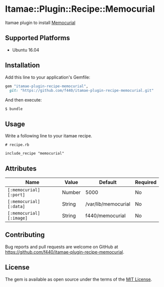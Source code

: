 # Itamae::Plugin::Recipe::Memocurial

Itamae plugin to install [Memocurial](https://bitbucket.org/troter/memocurial)

## Supported Platforms

- Ubuntu 16.04

## Installation

Add this line to your application's Gemfile:

```ruby
gem "itamae-plugin-recipe-memocurial",
  git: "https://github.com/f440/itamae-plugin-recipe-memocurial.git"
```

And then execute:

    $ bundle
## Usage

Write a following line to your itamae recipe.

```
# recipe.rb

include_recipe "memocurial"
```

## Attributes

| Name                                          | Value    | Default              | Required     |
| -------------------------------------------   | -------- | -------------------- | ------------ |
| `[:memocurial][:port]`                        | Number   | 5000                 | No           |
| `[:memocurial][:data]`                        | String   | /var/lib/memocurial  | No           |
| `[:memocurial][:image]`                       | String   | f440/memocurial      | No           |

## Contributing

Bug reports and pull requests are welcome on GitHub at https://github.com/f440/itamae-plugin-recipe-memocurial.


## License

The gem is available as open source under the terms of the [MIT License](http://opensource.org/licenses/MIT).

